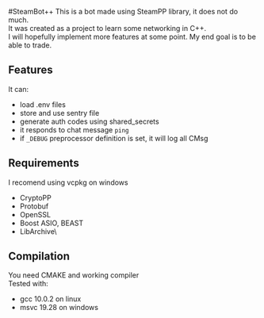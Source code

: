 #SteamBot++
This is a bot made using SteamPP library, it does not do much.\
It was created as a project to learn some networking in C++.\
I will hopefully implement more features at some point.
My end goal is to be able to trade.
## Features
It can:
- load .env files 
- store and use sentry file 
- generate auth codes using shared_secrets
- it responds to chat message `ping`
- if `_DEBUG` preprocessor definition is set, it will log all CMsg
## Requirements
I recomend using vcpkg on windows
- CryptoPP
- Protobuf
- OpenSSL
- Boost ASIO, BEAST
- LibArchive\
## Compilation
You need CMAKE and working compiler\
Tested with:
- gcc 10.0.2 on linux
- msvc 19.28 on windows


